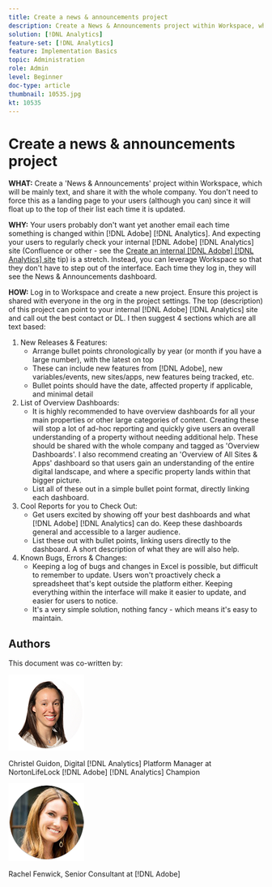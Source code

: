 ```yaml
---
title: Create a news & announcements project
description: Create a News & Announcements project within Workspace, which will be mainly text, and be share it with the whole company.
solution: [!DNL Analytics]
feature-set: [!DNL Analytics]
feature: Implementation Basics
topic: Administration
role: Admin
level: Beginner
doc-type: article
thumbnail: 10535.jpg
kt: 10535
---
```

# Create a news & announcements project

**WHAT:** Create a 'News & Announcements' project within Workspace, which will be mainly text, and share it with the whole company. You don't need to force this as a landing page to your users (although you can) since it will float up to the top of their list each time it is updated.

**WHY:** Your users probably don't want yet another email each time something is changed within [!DNL Adobe] [!DNL Analytics]. And expecting your users to regularly check your internal [!DNL Adobe] [!DNL Analytics] site (Confluence or other - see the [Create an internal [!DNL Adobe] [!DNL Analytics] site](create-an-internal-adobe-analytics-site.md) tip) is a stretch. Instead, you can leverage Workspace so that they don't have to step out of the interface. Each time they log in, they will see the News & Announcements dashboard.

**HOW:** Log in to Workspace and create a new project. Ensure this project is shared with everyone in the org in the project settings. The top (description) of this project can point to your internal [!DNL Adobe] [!DNL Analytics] site and call out the best contact or DL. I then suggest 4 sections which are all text based:
1. New Releases & Features: 
    * Arrange bullet points chronologically by year (or month if you have a large number), with the latest on top
    * These can include new features from [!DNL Adobe], new variables/events, new sites/apps, new features being tracked, etc.
    * Bullet points should have the date, affected property if applicable, and minimal detail
1. List of Overview Dashboards:
    * It is highly recommended to have overview dashboards for all your main properties or other large categories of content. Creating these will stop a lot of ad-hoc reporting and quickly give users an overall understanding of a property without needing additional help. These should be shared with the whole company and tagged as 'Overview Dashboards'. I also recommend creating an 'Overview of All Sites & Apps' dashboard so that users gain an understanding of the entire digital landscape, and where a specific property lands within that bigger picture.
    * List all of these out in a simple bullet point format, directly linking each dashboard.
1. Cool Reports for you to Check Out:
    * Get users excited by showing off your best dashboards and what [!DNL Adobe] [!DNL Analytics] can do. Keep these dashboards general and accessible to a larger audience.
    * List these out with bullet points, linking users directly to the dashboard. A short description of what they are will also help.
1. Known Bugs, Errors & Changes:
    * Keeping a log of bugs and changes in Excel is possible, but difficult to remember to update. Users won't proactively check a spreadsheet that's kept outside the platform either. Keeping everything within the interface will make it easier to update, and easier for users to notice.
    * It's a very simple solution, nothing fancy - which means it's easy to maintain.

## Authors

This document was co-written by:

![Christel Guidon](assets/Christel-Headshot-150.png)

Christel Guidon, Digital [!DNL Analytics] Platform Manager at NortonLifeLock
[!DNL Adobe] [!DNL Analytics] Champion

![Rachel Fenwick](assets/Rachel-Fenwick-150.png)

Rachel Fenwick, Senior Consultant at [!DNL Adobe]
